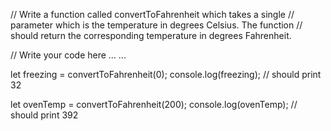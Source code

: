 // Write a function called convertToFahrenheit which takes a single 
// parameter which is the temperature in degrees Celsius.  The function
// should return the corresponding temperature in degrees Fahrenheit.


// Write your code here
...
...


let freezing = convertToFahrenheit(0);
console.log(freezing); // should print 32

let ovenTemp = convertToFahrenheit(200);
console.log(ovenTemp); // should print 392
